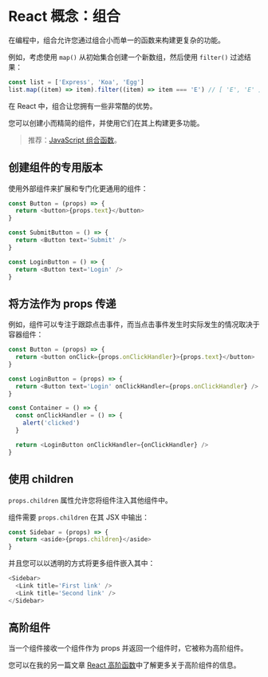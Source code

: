 # React 概念：组合

在编程中，组合允许您通过组合小而单一的函数来构建更复杂的功能。

例如，考虑使用 `map()` 从初始集合创建一个新数组，然后使用 `filter()` 过滤结果：

```js
const list = ['Express', 'Koa', 'Egg']
list.map((item) => item).filter((item) => item === 'E') // [ 'E', 'E' ]
```

在 React 中，组合让您拥有一些非常酷的优势。

您可以创建小而精简的组件，并使用它们在其上构建更多功能。

> 推荐：[JavaScript 组合函数](https://github.com/lio-zero/blog/blob/main/JavaScript/JavaScript%20%E5%90%88%E6%88%90%E5%87%BD%E6%95%B0.md)。

## 创建组件的专用版本

使用外部组件来扩展和专门化更通用的组件：

```js
const Button = (props) => {
  return <button>{props.text}</button>
}

const SubmitButton = () => {
  return <Button text='Submit' />
}

const LoginButton = () => {
  return <Button text='Login' />
}
```

## 将方法作为 props 传递

例如，组件可以专注于跟踪点击事件，而当点击事件发生时实际发生的情况取决于容器组件：

```js
const Button = (props) => {
  return <button onClick={props.onClickHandler}>{props.text}</button>
}

const LoginButton = (props) => {
  return <Button text='Login' onClickHandler={props.onClickHandler} />
}

const Container = () => {
  const onClickHandler = () => {
    alert('clicked')
  }

  return <LoginButton onClickHandler={onClickHandler} />
}
```

## 使用 children

`props.children` 属性允许您将组件注入其他组件中。

组件需要 `props.children` 在其 JSX 中输出：

```js
const Sidebar = (props) => {
  return <aside>{props.children}</aside>
}
```

并且您可以以透明的方式将更多组件嵌入其中：

```js
<Sidebar>
  <Link title='First link' />
  <Link title='Second link' />
</Sidebar>
```

## 高阶组件

当一个组件接收一个组件作为 props 并返回一个组件时，它被称为高阶组件。

您可以在我的另一篇文章 [React 高阶函数](https://github.com/lio-zero/blog/blob/main/React/React%20%E9%AB%98%E9%98%B6%E7%BB%84%E4%BB%B6.md)中了解更多关于高阶组件的信息。
